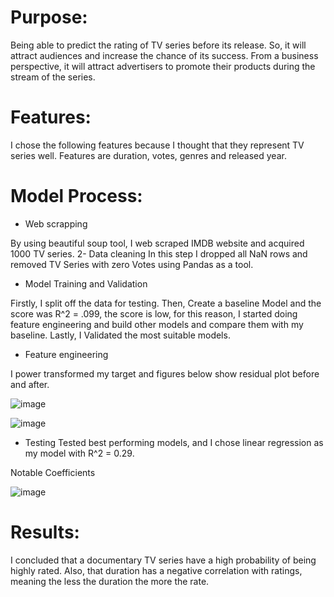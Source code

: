 
# Purpose:
Being able to predict the rating of TV series before its release. So, it will attract audiences and increase the chance of its  success. From a business perspective, it will attract advertisers to promote their products during the stream of the series.

# Features:

I chose the following features because I thought that they represent TV series well. Features are duration, votes, genres and released year.

# Model Process:

- Web scrapping 

By using beautiful soup tool, I web scraped IMDB website and acquired 1000 TV series.
2- Data cleaning
In this step I dropped all NaN  rows and removed TV Series with  zero  Votes using Pandas as a tool.
 
- Model Training and Validation

Firstly, I split off the data for testing. Then, Create a baseline Model and the score was R^2 = .099, the score is low, for this reason, I started doing feature engineering and build other models and compare them with my baseline. Lastly, I Validated the most suitable models.

- Feature engineering 

I power transformed my target and figures below show residual plot before and after.

![image]({{site.url}}/images/Before_power.png)

![image]({{site.url}}/images/download-1.png)

- Testing 
Tested best performing models, and I chose linear regression as my model with  R^2 = 0.29. 


Notable Coefficients

![image]({{site.url}}/images/coef.png)
# Results:
I concluded that a documentary TV series have a high probability of being highly rated. Also, that duration has a negative correlation with ratings, meaning the less the duration the more the rate.

